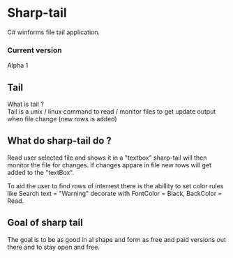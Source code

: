 # Sharp-tail
C# winforms file tail application. 

### Current version
Alpha 1 

## Tail
What is tail ?  
Tail is a unix / linux command to read / monitor files to get update output when file change (new rows is added)

## What do sharp-tail do ?
Read user selected file and shows it in a "textbox" sharp-tail will then monitor the file for changes.
If changes appare in file new rows will get added to the "textBox".  

To aid the user to find rows of interrest there is the abillity to set color rules like 
Search text = "Warning" decorate with FontColor = Black, BackColor = Read. 

## Goal of sharp tail 
The goal is to be as good in al shape and form as free and paid versions out there and to stay open and free.

